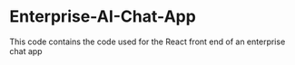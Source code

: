 # Enterprise-AI-Chat-App
This code contains the code used for the React front end of an enterprise chat app
